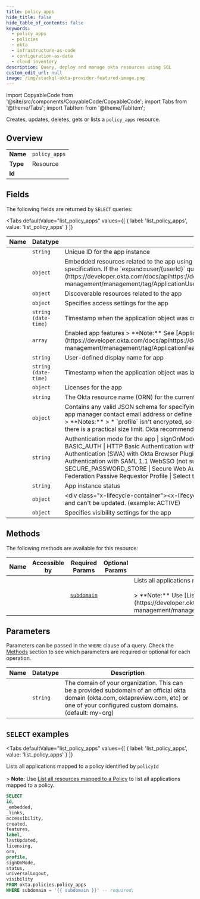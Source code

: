 ```yaml
--- 
title: policy_apps
hide_title: false
hide_table_of_contents: false
keywords:
  - policy_apps
  - policies
  - okta
  - infrastructure-as-code
  - configuration-as-data
  - cloud inventory
description: Query, deploy and manage okta resources using SQL
custom_edit_url: null
image: /img/stackql-okta-provider-featured-image.png
---
```


import CopyableCode from '@site/src/components/CopyableCode/CopyableCode';
import Tabs from '@theme/Tabs';
import TabItem from '@theme/TabItem';

Creates, updates, deletes, gets or lists a <code>policy_apps</code> resource.

## Overview
<table><tbody>
<tr><td><b>Name</b></td><td><code>policy_apps</code></td></tr>
<tr><td><b>Type</b></td><td>Resource</td></tr>
<tr><td><b>Id</b></td><td><CopyableCode code="okta.policies.policy_apps" /></td></tr>
</tbody></table>

## Fields

The following fields are returned by `SELECT` queries:

<Tabs
    defaultValue="list_policy_apps"
    values={[
        { label: 'list_policy_apps', value: 'list_policy_apps' }
    ]}
>
<TabItem value="list_policy_apps">

<table>
<thead>
    <tr>
    <th>Name</th>
    <th>Datatype</th>
    <th>Description</th>
    </tr>
</thead>
<tbody>
<tr>
    <td><CopyableCode code="id" /></td>
    <td><code>string</code></td>
    <td>Unique ID for the app instance</td>
</tr>
<tr>
    <td><CopyableCode code="_embedded" /></td>
    <td><code>object</code></td>
    <td>Embedded resources related to the app using the [JSON Hypertext Application Language](https://datatracker.ietf.org/doc/html/draft-kelly-json-hal-06) specification. If the `expand=user/&#123;userId&#125;` query parameter is specified, then the assigned [Application User](https://developer.okta.com/docs/apihttps://developer.okta.com/docs/apihttps://developer.okta.com/docs/apihttps://developer.okta.com/docs/api/openapi/okta-management/management/tag/ApplicationUsers/) is embedded.</td>
</tr>
<tr>
    <td><CopyableCode code="_links" /></td>
    <td><code>object</code></td>
    <td>Discoverable resources related to the app</td>
</tr>
<tr>
    <td><CopyableCode code="accessibility" /></td>
    <td><code>object</code></td>
    <td>Specifies access settings for the app</td>
</tr>
<tr>
    <td><CopyableCode code="created" /></td>
    <td><code>string (date-time)</code></td>
    <td>Timestamp when the application object was created</td>
</tr>
<tr>
    <td><CopyableCode code="features" /></td>
    <td><code>array</code></td>
    <td>Enabled app features &gt; **Note:** See [Application Features](https://developer.okta.com/docs/apihttps://developer.okta.com/docs/apihttps://developer.okta.com/docs/apihttps://developer.okta.com/docs/api/openapi/okta-management/management/tag/ApplicationFeatures/) for app provisioning features. </td>
</tr>
<tr>
    <td><CopyableCode code="label" /></td>
    <td><code>string</code></td>
    <td>User-defined display name for app</td>
</tr>
<tr>
    <td><CopyableCode code="lastUpdated" /></td>
    <td><code>string (date-time)</code></td>
    <td>Timestamp when the application object was last updated</td>
</tr>
<tr>
    <td><CopyableCode code="licensing" /></td>
    <td><code>object</code></td>
    <td>Licenses for the app</td>
</tr>
<tr>
    <td><CopyableCode code="orn" /></td>
    <td><code>string</code></td>
    <td>The Okta resource name (ORN) for the current app instance</td>
</tr>
<tr>
    <td><CopyableCode code="profile" /></td>
    <td><code>object</code></td>
    <td>Contains any valid JSON schema for specifying properties that can be referenced from a request (only available to OAuth 2.0 client apps). For example, add an app manager contact email address or define an allowlist of groups that you can then reference using the Okta Expression Language `getFilteredGroups` function.  &gt; **Notes:** &gt; * `profile` isn't encrypted, so don't store sensitive data in it. &gt; * `profile` doesn't limit the level of nesting in the JSON schema you created, but there is a practical size limit. Okta recommends a JSON schema size of 1 MB or less for best performance.</td>
</tr>
<tr>
    <td><CopyableCode code="signOnMode" /></td>
    <td><code>string</code></td>
    <td>Authentication mode for the app  | signOnMode | Description | | ---------- | ----------- | | AUTO_LOGIN | Secure Web Authentication (SWA) | | BASIC_AUTH | HTTP Basic Authentication with Okta Browser Plugin | | BOOKMARK | Just a bookmark (no-authentication) | | BROWSER_PLUGIN | Secure Web Authentication (SWA) with Okta Browser Plugin | | OPENID_CONNECT | Federated Authentication with OpenID Connect (OIDC) | | SAML_1_1 | Federated Authentication with SAML 1.1 WebSSO (not supported for custom apps) | | SAML_2_0 | Federated Authentication with SAML 2.0 WebSSO | | SECURE_PASSWORD_STORE | Secure Web Authentication (SWA) with POST (plugin not required) | | WS_FEDERATION | Federated Authentication with WS-Federation Passive Requestor Profile |  Select the `signOnMode` for your custom app: </td>
</tr>
<tr>
    <td><CopyableCode code="status" /></td>
    <td><code>string</code></td>
    <td>App instance status</td>
</tr>
<tr>
    <td><CopyableCode code="universalLogout" /></td>
    <td><code>object</code></td>
    <td>&lt;div class="x-lifecycle-container"&gt;&lt;x-lifecycle class="oie"&gt;&lt;/x-lifecycle&gt;&lt;/div&gt; Universal Logout properties for the app. These properties are only returned and can't be updated. (example: ACTIVE)</td>
</tr>
<tr>
    <td><CopyableCode code="visibility" /></td>
    <td><code>object</code></td>
    <td>Specifies visibility settings for the app</td>
</tr>
</tbody>
</table>
</TabItem>
</Tabs>

## Methods

The following methods are available for this resource:

<table>
<thead>
    <tr>
    <th>Name</th>
    <th>Accessible by</th>
    <th>Required Params</th>
    <th>Optional Params</th>
    <th>Description</th>
    </tr>
</thead>
<tbody>
<tr>
    <td><a href="#list_policy_apps"><CopyableCode code="list_policy_apps" /></a></td>
    <td><CopyableCode code="select" /></td>
    <td><a href="#parameter-subdomain"><code>subdomain</code></a></td>
    <td></td>
    <td>Lists all applications mapped to a policy identified by `policyId`<br /><br />&gt; **Note:** Use [List all resources mapped to a Policy](https://developer.okta.com/docs/apihttps://developer.okta.com/docs/apihttps://developer.okta.com/docs/apihttps://developer.okta.com/docs/apihttps://developer.okta.com/docs/api/openapi/okta-management/management/tag/Policy/#tag/Policy/operation/listPolicyMappings) to list all applications mapped to a policy.</td>
</tr>
</tbody>
</table>

## Parameters

Parameters can be passed in the `WHERE` clause of a query. Check the [Methods](#methods) section to see which parameters are required or optional for each operation.

<table>
<thead>
    <tr>
    <th>Name</th>
    <th>Datatype</th>
    <th>Description</th>
    </tr>
</thead>
<tbody>
<tr id="parameter-subdomain">
    <td><CopyableCode code="subdomain" /></td>
    <td><code>string</code></td>
    <td>The domain of your organization. This can be a provided subdomain of an official okta domain (okta.com, oktapreview.com, etc) or one of your configured custom domains. (default: my-org)</td>
</tr>
</tbody>
</table>

## `SELECT` examples

<Tabs
    defaultValue="list_policy_apps"
    values={[
        { label: 'list_policy_apps', value: 'list_policy_apps' }
    ]}
>
<TabItem value="list_policy_apps">

Lists all applications mapped to a policy identified by `policyId`<br /><br />&gt; **Note:** Use [List all resources mapped to a Policy](https://developer.okta.com/docs/apihttps://developer.okta.com/docs/apihttps://developer.okta.com/docs/apihttps://developer.okta.com/docs/apihttps://developer.okta.com/docs/api/openapi/okta-management/management/tag/Policy/#tag/Policy/operation/listPolicyMappings) to list all applications mapped to a policy.

```sql
SELECT
id,
_embedded,
_links,
accessibility,
created,
features,
label,
lastUpdated,
licensing,
orn,
profile,
signOnMode,
status,
universalLogout,
visibility
FROM okta.policies.policy_apps
WHERE subdomain = '{{ subdomain }}' -- required;
```
</TabItem>
</Tabs>
